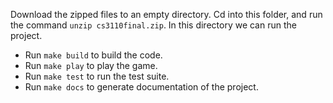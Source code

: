 Download the zipped files to an empty directory. Cd into this folder, and run the command <code>unzip cs3110final.zip</code>. In this directory we can run the project.
- Run <code>make build</code> to build the code.
- Run <code>make play</code> to play the game.
- Run <code>make test</code> to run the test suite.
- Run <code>make docs</code> to generate documentation of the project.